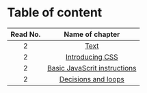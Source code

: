 # Table of content
 |Read No. | Name of chapter|
 |:---------: |:--------------:|
 |2|[Text](https://eng-ahmad-almohammad.github.io/text/)|
 |2|[Introducing CSS](https://eng-ahmad-almohammad.github.io/Introducing-css/)|
 |2|[Basic JavaScrit instructions](https://eng-ahmad-almohammad.github.io/Basic-JavaScript-Instructions/)|
 |2|[Decisions and loops](https://eng-ahmad-almohammad.github.io/Decisions-and-Loops/)|